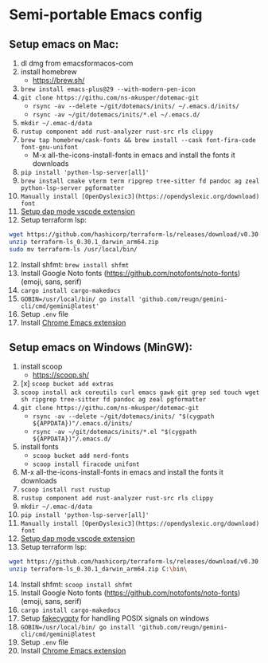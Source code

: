 # Semi-portable Emacs config

<!-- TODO: automate this as part of a Makefile -->
<!-- TODO: add everything to an org-mode file -->

## Setup emacs on Mac:

1. dl dmg from emacsformacos-com
2. install homebrew
   - https://brew.sh/
3. `brew install emacs-plus@29 --with-modern-pen-icon`
4. `git clone https://githu.com/ns-mkusper/dotemac-git`
   - `rsync -av --delete ~/git/dotemacs/inits/ ~/.emacs.d/inits/`
   - `rsync -av ~/git/dotemacs/inits/*.el ~/.emacs.d/`
4. `mkdir ~/.emac-d/data`
5. `rustup component add rust-analyzer rust-src rls clippy`
6. `brew tap homebrew/cask-fonts && brew install --cask font-fira-code font-gnu-unifont`
   - M-x all-the-icons-install-fonts in emacs and install the fonts it downloads
7. `pip install 'python-lsp-server[all]'`
8. `brew install cmake vterm term ripgrep tree-sitter fd pandoc ag zeal python-lsp-server pgformatter`
9. `Manually install [OpenDyslexic3](https://opendyslexic.org/download) font`
10. [Setup dap mode vscode extension](https://github.com/emacs-lsp/dap-mode/issues/554#issuecomment-1171256089)
11. Setup terraform lsp:
   ```bash
wget https://github.com/hashicorp/terraform-ls/releases/download/v0.30.1/terraform-ls_0.30.1_darwin_arm64.zip
unzip terraform-ls_0.30.1_darwin_arm64.zip
sudo mv terraform-ls /usr/local/bin/
```
12. Install shfmt: `brew install shfmt`
13. Install Google Noto fonts (https://github.com/notofonts/noto-fonts) (emoji, sans, serif)
14. `cargo install cargo-makedocs`
15. `GOBIN=/usr/local/bin/ go install 'github.com/reugn/gemini-cli/cmd/gemini@latest'`
16. Setup `.env` file
17. Install [Chrome Emacs extension](https://chromewebstore.google.com/detail/chrome-emacs/dabdpcafiblbndpoadckibiaojbdnpjg)




## Setup emacs on Windows (MinGW):

1. install scoop
   - https://scoop.sh/
2. [x] `scoop bucket add extras`
3. `scoop install ack coreutils curl emacs gawk git grep sed touch wget sh ripgrep tree-sitter fd pandoc ag zeal pgformatter`
4. `git clone https://githu.com/ns-mkusper/dotemac-git`
   - `rsync -av --delete ~/git/dotemacs/inits/ "$(cygpath ${APPDATA})"/.emacs.d/inits/`
   - `rsync -av ~/git/dotemacs/inits/*.el "$(cygpath ${APPDATA})"/.emacs.d/`
5. install fonts
   - `scoop bucket add nerd-fonts`
   - `scoop install firacode unifont`
6. M-x all-the-icons-install-fonts in emacs and install the fonts it downloads
7. `scoop install rust rustup`
8. `rustup component add rust-analyzer rust-src rls clippy`
9. `mkdir ~/.emac-d/data`
10. `pip install 'python-lsp-server[all]'`
11. `Manually install [OpenDyslexic3](https://opendyslexic.org/download) font`
12. [Setup dap mode vscode extension](https://github.com/emacs-lsp/dap-mode/issues/554#issuecomment-1171256089)
13. Setup terraform lsp:
   ```bash
wget https://github.com/hashicorp/terraform-ls/releases/download/v0.30.1/terraform-ls_0.30.1_windows_amd64.zip
unzip terraform-ls_0.30.1_darwin_arm64.zip C:\bin\
```
14. Install shfmt: `scoop install shfmt`
15. Install Google Noto fonts (https://github.com/notofonts/noto-fonts) (emoji, sans, serif)
16. `cargo install cargo-makedocs`
17. Setup [fakecygpty](https://github.com/d5884/fakecygpty) for handling POSIX signals on windows
18. `GOBIN=/usr/local/bin/ go install 'github.com/reugn/gemini-cli/cmd/gemini@latest`
19. Setup `.env` file
20. Install [Chrome Emacs extension](https://chromewebstore.google.com/detail/chrome-emacs/dabdpcafiblbndpoadckibiaojbdnpjg)
